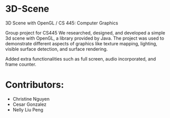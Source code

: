 # 3D-Scene
3D Scene with OpenGL / CS 445: Computer Graphics

Group project for CS445
We researched, designed, and developed a simple 3d scene with OpenGL, a library provided by Java. 
The project was used to demonstrate different aspects of graphics like texture mapping, lighting, visible surface detection, and surface rendering.

Added extra functionalities such as full screen, audio incorporated, and frame counter.

# Contributors: 
* Christine Nguyen 
* Cesar Gonzalez 
* Nelly Liu Peng
